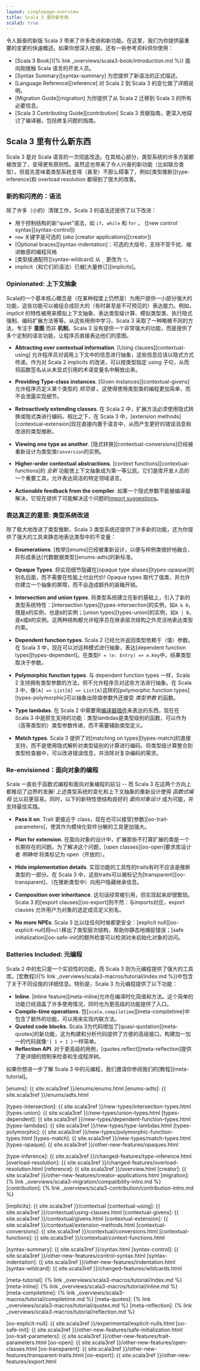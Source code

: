 ```yaml
---
layout: singlepage-overview
title: Scala 3 里的新东西
scala3: true
---
```

令人振奋的新版 Scala 3 带来了许多改进和新功能。在这里，我们为你提供最重要的变更的快速概述。如果你想深入挖掘，还有一些参考资料供你使用：

- [Scala 3 Book]({% link _overviews/scala3-book/introduction.md %}) 面向刚接触 Scala 语言的开发人员。
- [Syntax Summary][syntax-summary] 为您提供了新语法的正式描述。
- [Language Reference][reference] 对 Scala 2 到 Scala 3 的变化做了详细说明。
- [Migration Guide][migration] 为你提供了从 Scala 2 迁移到 Scala 3 的所有必要信息。
- [Scala 3 Contributing Guide][contribution] Scala 3 贡献指南，更深入地探讨了编译器，包括修复问题的指南。

## Scala 3 里有什么新东西
Scala 3 是对 Scala 语言的一次彻底改造。在其核心部分，类型系统的许多方面都被改变了，变得更有原则性。虽然这也带来了令人兴奋的新功能（比如联合类型），但首先意味着类型系统变得（甚至）不那么碍事了，例如[类型推断][type-inference]和 overload resolution 都得到了很大的改善。

### 新的和闪亮的：语法
除了许多（小的）清理工作，Scala 3 的语法还提供了以下改进：

- 用于控制结构的新“quiet”语法，如 `if`、`while` 和 `for` 。 ([new control syntax][syntax-control])
- `new` 关键字是可选的 (_aka_ [creator applications][creator])
- [Optional braces][syntax-indentation]：可选的大括号，支持不受干扰、缩进敏感的编程风格
- [类型级通配符][syntax-wildcard] 从 `_` 更改为 `?`。
- implicit（和它们的语法）已被[大量修订][implicits]。

### Opinionated: 上下文抽象
Scala的一个基本核心概念是（在某种程度上仍然是）为用户提供一小部分强大的功能，这些功能可以被组合成巨大的（有时甚至是不可预见的）表达能力。例如，_implicit_ 的特性被用来模拟上下文抽象、表达类型级计算、模拟类型类、执行隐式强制、编码扩展方法等等。从这些用例中学习，Scala 3 采取了一种略微不同的方法，专注于 **意图** 而非 **机制**。Scala 3 没有提供一个非常强大的功能，而是提供了多个定制的语言功能，让程序员直接表达他们的意图。

- **Abtracting over contextual information**. [Using clauses][contextual-using] 允许程序员对调用上下文中的信息进行抽象，这些信息应该以隐式方式传递。作为对 Scala 2 implicits 的改进，可以按类型指定 using 子句，从而将函数签名从从未显式引用的术语变量名中解放出来。

- **Providing Type-class instances**. [Given instances][contextual-givens] 允许程序员定义某个类型的 _规范值_ 。这使得使用类型类的编程更加简单，而不会泄露实现细节。

- **Retroactively extending classes**. 在 Scala 2 中，扩展方法必须使用隐式转换或隐式类进行编码。相比之下，在 Scala 3 中，[extension methods][contextual-extension]现在直接内置于语言中，从而产生更好的错误消息和改进的类型推断。

- **Viewing one type as another**. [隐式转换][contextual-conversions]已经被重新设计为类型类`Conversion`的实例。

- **Higher-order contextual abstractions**. [context functions][contextual-functions]的 _全新_ 功能使上下文抽象成为第一等公民。它们是库开发人员的一个重要工具，允许表达简洁的特定领域语言。

- **Actionable feedback from the compiler**. 如果一个隐式参数不能被编译器解决，它现在提供了可能解决这个问题的[import suggestions](https://www.scala-lang.org/blog/2020/05/05/scala-3-import-suggestions.html)。

### 表达真正的意思: 类型系统改进
除了极大地改进了类型推断，Scala 3 类型系统还提供了许多新的功能，还为你提供了强大的工具来静态地表达类型中的不变量：

- **Enumerations**. [枚举][enums]已经被重新设计，以便与样例类很好地融合，并形成表达[代数数据类型][enums-adts]的新标准。

- **Opaque Types**.  将实现细节隐藏在[opaque type aliases][types-opaque]的别名后面，而不需要在性能上付出代价! Opaque types 取代了值类，并允许你建立一个抽象的屏障，而不会造成额外的装箱开销。

- **Intersection and union types**. 将类型系统建立在新的基础上，引入了新的类型系统特性：[intersection types][types-intersection]的实例，如`A & B`，既是`A`的实例，也是`B`的实例；[union types][types-union]的实例，如`A | B`，是`A`或`B`的实例。这两种结构都允许程序员在继承层次结构之外灵活地表达类型约束。

- **Dependent function types**. Scala 2 已经允许返回类型依赖于（值）参数。在 Scala 3 中，现在可以对这种模式进行抽象，表达[dependent function types][types-dependent]。在类型`F = (e: Entry) => e.Key`中，结果类型取决于参数。

- **Polymorphic function types**. 与 dependent function types 一样，Scala 2 支持拥有类型参数的方法，但不允许程序员对这些方法进行抽象。在 Scala 3 中，像`[A] => List[A] => List[A]`这样的[polymorphic function types][types-polymorphic]可以抽象出除值参数外还接受 _类型参数_ 的函数。

- **Type lambdas**. 在 Scala 2 中需要用[编译器插件](https://github.com/typelevel/kind-projector)来表达的东西，现在在 Scala 3 中是原生支持的功能：类型lambdas是类型级别的函数，可以作为（高等类型的）类型参数传递，而不需要辅助类型定义。

- **Match types**. Scala 3 提供了对[matching on types][types-match]的直接支持，而不是使用隐式解析对类型级别的计算进行编码。将类型级计算整合到类型检查器中，可以改进错误信息，并消除对复杂编码的需求。

### Re-envisioned：面向对象的编程
Scala 一直处于函数式编程和面向对象编程的前沿 -- 而 Scala 3 在这两个方向上都推动了边界的发展! 上述类型系统的变化和上下文抽象的重新设计使得 _函数式编程_ 比以前更容易。同时，以下的新特性使结构良好的 _面向对象设计_ 成为可能，并支持最佳实践。

- **Pass it on**.  Trait 更接近于 class，现在也可以接受[参数][oo-trait-parameters]，使其作为模块化软件分解的工具更加强大。

- **Plan for extension**.  在面向对象的设计中，扩展那些不打算扩展的类是一个长期存在的问题。为了解决这个问题，[open classes][oo-open]要求库设计者 _明确地_ 将类标记为 open（开放的）。

- **Hide implementation details**.  实现功能的工具性的traits有时不应该是推断类型的一部分。在 Scala 3 中，这些traits可以被标记为[transparent][oo-transparent]，（在推断类型中）向用户隐藏继承信息。

- **Composition over inheritance**.  这句话经常被引用，但实现起来却很繁琐。Scala 3 的[export clauses][oo-export]则不然：与imports对应，export clauses 允许用户为对象的选定成员定义别名。

- **No more NPEs**.  Scala 3 比以往任何时候都更安全：[explicit null][oo-explicit-null]将`null`移出了类型层次结构，帮助你静态地捕捉错误；[safe initialization][oo-safe-init]的额外检查可以检测对未初始化对象的访问。

### Batteries Included: 元编程
Scala 2 中的宏只是一个实验性的功能，而 Scala 3 则为元编程提供了强大的工具库。[宏教程]({% link _overviews/scala3-macros/tutorial/index.md %})中包含了关于不同设施的详细信息。特别是，Scala 3 为元编程提供了以下功能：

- **Inline**. [inline feature][meta-inline]允许在编译时化简值和方法。这个简单的功能已经涵盖了许多使用情况，同时也为更高级的功能提供了入口。
- **Compile-time operations**. 包[`scala.compiletime`][meta-compiletime]中包含了额外的功能，可以用来实现内联方法。
- **Quoted code blocks**. Scala 3为代码增加了[quasi-quotation][meta-quotes]的新功能，这为构建和分析代码提供了方便的高级接口。构建加一加一的代码就像`'{ 1 + 1 }`一样简单。
- **Reflection API**. 对于更高级的用例，[quotes.reflect][meta-reflection]提供了更详细的控制来检查和生成程序树。

如果你想进一步了解 Scala 3 中的元编程，我们邀请你参阅我们的[教程][meta-tutorial]。

[enums]: {{ site.scala3ref }}/enums/enums.html
[enums-adts]: {{ site.scala3ref }}/enums/adts.html

[types-intersection]: {{ site.scala3ref }}/new-types/intersection-types.html
[types-union]: {{ site.scala3ref }}/new-types/union-types.html
[types-dependent]: {{ site.scala3ref }}/new-types/dependent-function-types.html
[types-lambdas]: {{ site.scala3ref }}/new-types/type-lambdas.html
[types-polymorphic]: {{ site.scala3ref }}/new-types/polymorphic-function-types.html
[types-match]: {{ site.scala3ref }}/new-types/match-types.html
[types-opaque]: {{ site.scala3ref }}/other-new-features/opaques.html

[type-inference]: {{ site.scala3ref }}/changed-features/type-inference.html
[overload-resolution]: {{ site.scala3ref }}/changed-features/overload-resolution.html
[reference]: {{ site.scala3ref }}/overview.html
[creator]: {{ site.scala3ref }}/other-new-features/creator-applications.html
[migration]: {% link _overviews/scala3-migration/compatibility-intro.md %}
[contribution]: {% link _overviews/scala3-contribution/contribution-intro.md %}

[implicits]: {{ site.scala3ref }}/contextual
[contextual-using]: {{ site.scala3ref }}/contextual/using-clauses.html
[contextual-givens]: {{ site.scala3ref }}/contextual/givens.html
[contextual-extension]: {{ site.scala3ref }}/contextual/extension-methods.html
[contextual-conversions]: {{ site.scala3ref }}/contextual/conversions.html
[contextual-functions]: {{ site.scala3ref }}/contextual/context-functions.html

[syntax-summary]: {{ site.scala3ref }}/syntax.html
[syntax-control]: {{ site.scala3ref }}/other-new-features/control-syntax.html
[syntax-indentation]: {{ site.scala3ref }}/other-new-features/indentation.html
[syntax-wildcard]: {{ site.scala3ref }}/changed-features/wildcards.html

[meta-tutorial]: {% link _overviews/scala3-macros/tutorial/index.md %}
[meta-inline]: {% link _overviews/scala3-macros/tutorial/inline.md %}
[meta-compiletime]: {% link _overviews/scala3-macros/tutorial/compiletime.md %}
[meta-quotes]: {% link _overviews/scala3-macros/tutorial/quotes.md %}
[meta-reflection]: {% link _overviews/scala3-macros/tutorial/reflection.md %}

[oo-explicit-null]: {{ site.scala3ref }}/experimental/explicit-nulls.html
[oo-safe-init]: {{ site.scala3ref }}/other-new-features/safe-initialization.html
[oo-trait-parameters]: {{ site.scala3ref }}/other-new-features/trait-parameters.html
[oo-open]: {{ site.scala3ref }}/other-new-features/open-classes.html
[oo-transparent]: {{ site.scala3ref }}/other-new-features/transparent-traits.html
[oo-export]: {{ site.scala3ref }}/other-new-features/export.html
